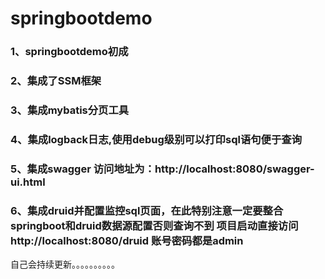 # springbootdemo
### 1、springbootdemo初成  
### 2、集成了SSM框架  
### 3、集成mybatis分页工具
### 4、集成logback日志,使用debug级别可以打印sql语句便于查询
### 5、集成swagger  访问地址为：http://localhost:8080/swagger-ui.html
### 6、集成druid并配置监控sql页面，在此特别注意一定要整合springboot和druid数据源配置否则查询不到  项目启动直接访问 http://localhost:8080/druid 账号密码都是admin
自己会持续更新。。。。。。。。。。

